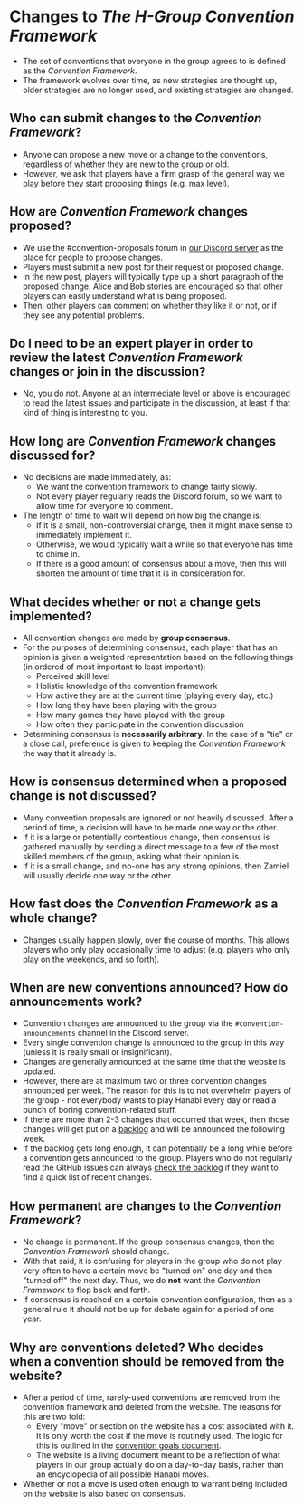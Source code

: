 # Changes to _The H-Group Convention Framework_

- The set of conventions that everyone in the group agrees to is defined as the _Convention Framework_.
- The framework evolves over time, as new strategies are thought up, older strategies are no longer used, and existing strategies are changed.

## Who can submit changes to the _Convention Framework_?

- Anyone can propose a new move or a change to the conventions, regardless of whether they are new to the group or old.
- However, we ask that players have a firm grasp of the general way we play before they start proposing things (e.g. max level).

## How are _Convention Framework_ changes proposed?

- We use the #convention-proposals forum in [our Discord server](https://discord.gg/FADvkJp) as the place for people to propose changes.
- Players must submit a new post for their request or proposed change.
- In the new post, players will typically type up a short paragraph of the proposed change. Alice and Bob stories are encouraged so that other players can easily understand what is being proposed.
- Then, other players can comment on whether they like it or not, or if they see any potential problems.

## Do I need to be an expert player in order to review the latest _Convention Framework_ changes or join in the discussion?

- No, you do not. Anyone at an intermediate level or above is encouraged to read the latest issues and participate in the discussion, at least if that kind of thing is interesting to you.

## How long are _Convention Framework_ changes discussed for?

- No decisions are made immediately, as:
  - We want the convention framework to change fairly slowly.
  - Not every player regularly reads the Discord forum, so we want to allow time for everyone to comment.
- The length of time to wait will depend on how big the change is:
  - If it is a small, non-controversial change, then it might make sense to immediately implement it.
  - Otherwise, we would typically wait a while so that everyone has time to chime in.
  - If there is a good amount of consensus about a move, then this will shorten the amount of time that it is in consideration for.

## What decides whether or not a change gets implemented?

- All convention changes are made by **group consensus**.
- For the purposes of determining consensus, each player that has an opinion is given a weighted representation based on the following things (in ordered of most important to least important):
  - Perceived skill level
  - Holistic knowledge of the convention framework
  - How active they are at the current time (playing every day, etc.)
  - How long they have been playing with the group
  - How many games they have played with the group
  - How often they participate in the convention discussion
- Determining consensus is **necessarily arbitrary**. In the case of a "tie" or a close call, preference is given to keeping the _Convention Framework_ the way that it already is.

## How is consensus determined when a proposed change is not discussed?

- Many convention proposals are ignored or not heavily discussed. After a period of time, a decision will have to be made one way or the other.
- If it is a large or potentially contentious change, then consensus is gathered manually by sending a direct message to a few of the most skilled members of the group, asking what their opinion is.
- If it is a small change, and no-one has any strong opinions, then Zamiel will usually decide one way or the other.

## How fast does the _Convention Framework_ as a whole change?

- Changes usually happen slowly, over the course of months. This allows players who only play occasionally time to adjust (e.g. players who only play on the weekends, and so forth).

## When are new conventions announced? How do announcements work?

- Convention changes are announced to the group via the `#convention-announcements` channel in the Discord server.
- Every single convention change is announced to the group in this way (unless it is really small or insignificant).
- Changes are generally announced at the same time that the website is updated.
- However, there are at maximum two or three convention changes announced per week. The reason for this is to not overwhelm players of the group - not everybody wants to play Hanabi every day or read a bunch of boring convention-related stuff.
- If there are more than 2-3 changes that occurred that week, then those changes will get put on a [backlog](announcement-backlog.md) and will be announced the following week.
- If the backlog gets long enough, it can potentially be a long while before a convention gets announced to the group. Players who do not regularly read the GitHub issues can always [check the backlog](announcement-backlog.md) if they want to find a quick list of recent changes.

## How permanent are changes to the _Convention Framework_?

- No change is permanent. If the group consensus changes, then the _Convention Framework_ should change.
- With that said, it is confusing for players in the group who do not play very often to have a certain move be "turned on" one day and then "turned off" the next day. Thus, we do **not** want the _Convention Framework_ to flop back and forth.
- If consensus is reached on a certain convention configuration, then as a general rule it should not be up for debate again for a period of one year.

## Why are conventions deleted? Who decides when a convention should be removed from the website?

- After a period of time, rarely-used conventions are removed from the convention framework and deleted from the website. The reasons for this are two fold:
  - Every "move" or section on the website has a cost associated with it. It is only worth the cost if the move is routinely used. The logic for this is outlined in the [convention goals document](convention-goals.md).
  - The website is a living document meant to be a reflection of what players in our group actually do on a day-to-day basis, rather than an encyclopedia of all possible Hanabi moves.
- Whether or not a move is used often enough to warrant being included on the website is also based on consensus.
